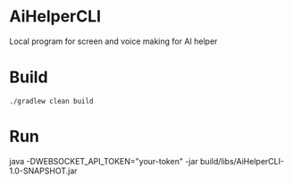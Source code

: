 # AiHelperCLI

Local program for screen and voice making for AI helper

# Build

` ./gradlew clean build `

# Run

java -DWEBSOCKET_API_TOKEN="your-token" -jar build/libs/AiHelperCLI-1.0-SNAPSHOT.jar